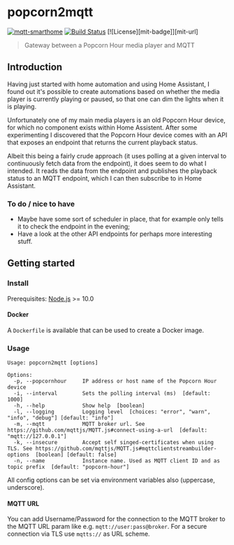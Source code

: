 # popcorn2mqtt

[![mqtt-smarthome](https://img.shields.io/badge/mqtt-smarthome-blue.svg)](https://github.com/mqtt-smarthome/mqtt-smarthome)
[![Build Status](https://travis-ci.org/dmeenhuis/node-popcorn2mqtt.svg?branch=master)](https://travis-ci.org/dmeenhuis/node-popcorn2mqtt)
[![License][mit-badge]][mit-url]

> Gateway between a Popcorn Hour media player and MQTT

## Introduction

Having just started with home automation and using Home Assistant, I found out it's possible to create automations based on whether the media player is currently playing or paused, so that one can dim the lights when it is playing.

Unfortunately one of my main media players is an old Popcorn Hour device, for which no component exists within Home Assistent. After some experimenting I discovered that the Popcorn Hour device comes with an API that exposes an endpoint that returns the current playback status.

Albeit this being a fairly crude approach (it uses polling at a given interval to continuously fetch data from the endpoint), it does seem to do what I intended. It reads the data from the endpoint and publishes the playback status to an MQTT endpoint, which I can then subscribe to in Home Assistant.

### To do / nice to have

* Maybe have some sort of scheduler in place, that for example only tells it to check the endpoint in the evening;
* Have a look at the other API endpoints for perhaps more interesting stuff.


## Getting started

### Install

Prerequisites: [Node.js](https://nodejs.org) >= 10.0

#### Docker

A `Dockerfile` is available that can be used to create a Docker image.

### Usage 

```
Usage: popcorn2mqtt [options]

Options:
  -p, --popcornhour     IP address or host name of the Popcorn Hour device
  -i, --interval        Sets the polling interval (ms)  [default: 1000]
  -h, --help            Show help  [boolean]
  -l, --logging         Logging level  [choices: "error", "warn", "info", "debug"] [default: "info"]
  -m, --mqtt            MQTT broker url. See https://github.com/mqttjs/MQTT.js#connect-using-a-url  [default: "mqtt://127.0.0.1"]
  -k, --insecure        Accept self singed-certificates when using TLS. See https://github.com/mqttjs/MQTT.js#mqttclientstreambuilder-options  [boolean] [default: false]
  -n, --name            Instance name. Used as MQTT client ID and as topic prefix  [default: "popcorn-hour"]

```  

All config options can be set via environment variables also (uppercase, underscore).

#### MQTT URL

You can add Username/Password for the connection to the MQTT broker to the MQTT URL param like e.g. 
`mqtt://user:pass@broker`. For a secure connection via TLS use `mqtts://` as URL scheme.

